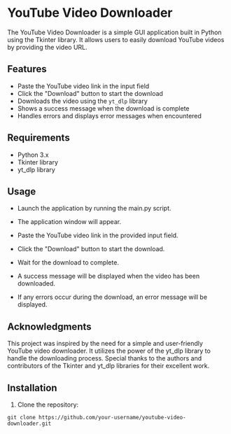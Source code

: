 # YouTube Video Downloader

The YouTube Video Downloader is a simple GUI application built in Python using the Tkinter library. It allows users to easily download YouTube videos by providing the video URL.

## Features

- Paste the YouTube video link in the input field
- Click the "Download" button to start the download
- Downloads the video using the `yt_dlp` library
- Shows a success message when the download is complete
- Handles errors and displays error messages when encountered

## Requirements

- Python 3.x
- Tkinter library
- yt_dlp library

## Usage
- Launch the application by running the main.py script.

- The application window will appear.

- Paste the YouTube video link in the provided input field.

- Click the "Download" button to start the download.

- Wait for the download to complete.

- A success message will be displayed when the video has been downloaded.

- If any errors occur during the download, an error message will be displayed.


## Acknowledgments
This project was inspired by the need for a simple and user-friendly YouTube video downloader.
It utilizes the power of the yt_dlp library to handle the downloading process.
Special thanks to the authors and contributors of the Tkinter and yt_dlp libraries for their excellent work.

## Installation

1. Clone the repository:

```shell
git clone https://github.com/your-username/youtube-video-downloader.git